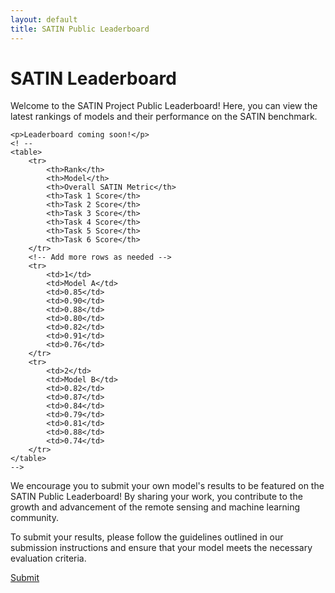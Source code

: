```yaml
---
layout: default
title: SATIN Public Leaderboard
---
```


# SATIN Leaderboard

<section>
    <p>Welcome to the SATIN Project Public Leaderboard! Here, you can view the latest rankings of models and their performance on the SATIN benchmark.</p>

    <p>Leaderboard coming soon!</p>
    <! --
    <table>
        <tr>
            <th>Rank</th>
            <th>Model</th>
            <th>Overall SATIN Metric</th>
            <th>Task 1 Score</th>
            <th>Task 2 Score</th>
            <th>Task 3 Score</th>
            <th>Task 4 Score</th>
            <th>Task 5 Score</th>
            <th>Task 6 Score</th>
        </tr>
        <!-- Add more rows as needed -->
        <tr>
            <td>1</td>
            <td>Model A</td>
            <td>0.85</td>
            <td>0.90</td>
            <td>0.88</td>
            <td>0.80</td>
            <td>0.82</td>
            <td>0.91</td>
            <td>0.76</td>
        </tr>
        <tr>
            <td>2</td>
            <td>Model B</td>
            <td>0.82</td>
            <td>0.87</td>
            <td>0.84</td>
            <td>0.79</td>
            <td>0.81</td>
            <td>0.88</td>
            <td>0.74</td>
        </tr>
    </table>
    -->
</section>

<p>We encourage you to submit your own model's results to be featured on the SATIN Public Leaderboard! By sharing your work, you contribute to the growth and advancement of the remote sensing and machine learning community.</p>
<p>To submit your results, please follow the guidelines outlined in our submission instructions and ensure that your model meets the necessary evaluation criteria.</p>

<a href="{{ site.baseurl }}/_pages/submit" class="button">Submit</a>
